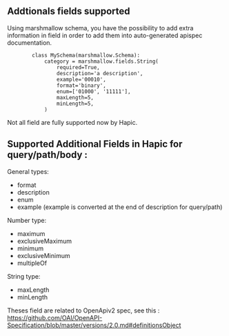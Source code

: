 ## Addtionals fields supported

Using marshmallow schema, you have the possibility to add extra information in
field in order to add them into auto-generated apispec documentation.

```
        class MySchema(marshmallow.Schema):
            category = marshmallow.fields.String(
                required=True,
                description='a description',
                example='00010',
                format='binary',
                enum=['01000', '11111'],
                maxLength=5,
                minLength=5,
            )
```

Not all field are fully supported now by Hapic.

## Supported Additional Fields in Hapic for query/path/body :

General types:

- format
- description
- enum
- example (example is converted at the end of description for query/path)

Number type:

- maximum
- exclusiveMaximum
- minimum
- exclusiveMinimum
- multipleOf

String type:

- maxLength
- minLength

Theses field are related to OpenApiv2 spec, see this :
https://github.com/OAI/OpenAPI-Specification/blob/master/versions/2.0.md#definitionsObject
